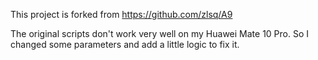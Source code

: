This project is forked from https://github.com/zlsq/A9

The original scripts don't work very well on my Huawei Mate 10 Pro. So I changed some parameters and add a little logic to fix it.
